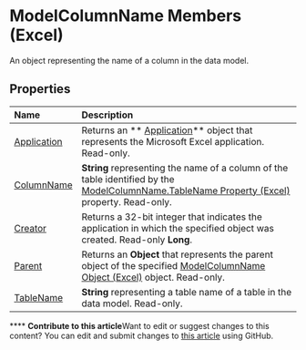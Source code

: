 
# ModelColumnName Members (Excel)
An object representing the name of a column in the data model. 

## Properties



|**Name**|**Description**|
|:-----|:-----|
| [Application](a15b21c5-0d29-8e5c-2d85-0d8d5810fba1.md)|Returns an  ** [Application](19b73597-5cf9-4f56-8227-b5211f657f6f.md)** object that represents the Microsoft Excel application. Read-only.|
| [ColumnName](17dfdc8a-10a2-cccd-547e-57d9da23af4e.md)| **String** representing the name of a column of the table identified by the [ModelColumnName.TableName Property (Excel)](e6d4237b-ce80-00c1-a67f-794fedb8b05f.md) property. Read-only.|
| [Creator](ea92c791-ff11-9137-e354-9e3e84993932.md)|Returns a 32-bit integer that indicates the application in which the specified object was created. Read-only  **Long**.|
| [Parent](344706b0-b9de-1cc2-ecc4-7201e4caa54e.md)|Returns an  **Object** that represents the parent object of the specified [ModelColumnName Object (Excel)](63a5eefe-b54d-0075-c116-8a752c881834.md) object. Read-only.|
| [TableName](e6d4237b-ce80-00c1-a67f-794fedb8b05f.md)| **String** representing a table name of a table in the data model. Read-only.|

****   **Contribute to this article**Want to edit or suggest changes to this content? You can edit and submit changes to  [this article](https://github.com/jhershey00/VBA_Excel_Test/OpenXMLCon/articles/b27889a8-4ed3-d060-7e29-83cbd58a6124.md) using GitHub.

